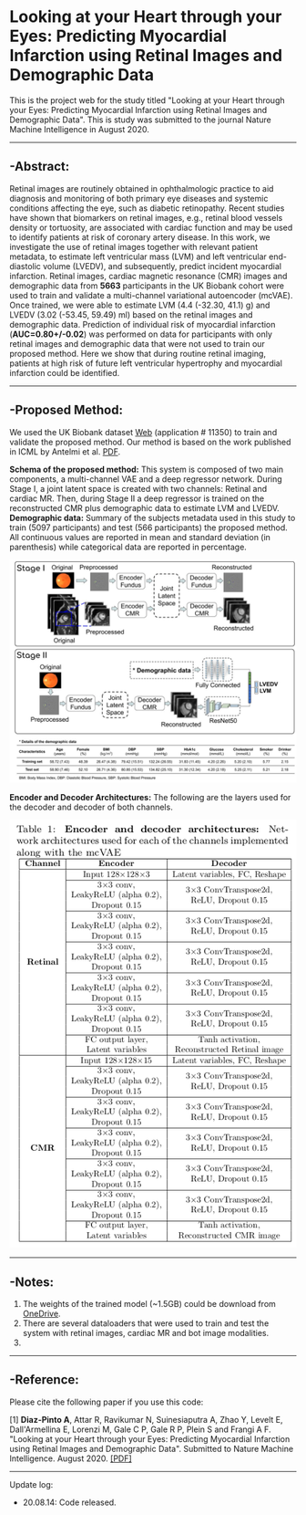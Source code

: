 
# Looking at your Heart through your Eyes: Predicting Myocardial Infarction using Retinal Images and Demographic Data

This is the project web for the study titled "Looking at your Heart through your Eyes: Predicting Myocardial Infarction using Retinal Images and Demographic Data". This is study was submitted to the journal Nature Machine Intelligence in August 2020.


----------------

## -Abstract:

Retinal images are routinely obtained in ophthalmologic practice to aid diagnosis and monitoring of both primary eye diseases and systemic conditions affecting the eye, such as diabetic retinopathy. Recent studies have shown that biomarkers on retinal images, e.g., retinal blood vessels density or tortuosity, are associated with cardiac function and may be used to identify patients at risk of coronary artery disease. In this work, we investigate the use of retinal images together with relevant patient metadata, to estimate left ventricular mass (LVM) and left ventricular end-diastolic volume (LVEDV), and subsequently, predict incident myocardial infarction. Retinal images, cardiac magnetic resonance (CMR) images and demographic data from **5663** participants in the UK Biobank cohort were used to train and validate a multi-channel variational autoencoder (mcVAE). Once trained, we were able to estimate LVM (4.4 (-32.30, 41.1) g) and LVEDV (3.02 (-53.45, 59.49) ml) based on the retinal images and demographic data. Prediction of individual risk of myocardial infarction (**AUC=0.80+/-0.02**) was performed on data for participants with only retinal images and demographic data that were not used to train our proposed method. Here we show that during routine retinal imaging, patients at high risk of future left ventricular hypertrophy and myocardial infarction could be identified.


----------------

## -Proposed Method:

We used the UK Biobank dataset [Web](https://www.ukbiobank.ac.uk/) (application # 11350) to train and validate the proposed method. Our method is based on the work published in ICML by Antelmi et al. [PDF](http://proceedings.mlr.press/v97/antelmi19a/antelmi19a.pdf).

**Schema of the proposed method:** This system is composed of two main components, a multi-channel VAE and a deep regressor network. During Stage I, a joint latent space is created with two channels: Retinal and cardiac MR. Then, during Stage II a deep regressor is trained on the reconstructed CMR plus demographic data to estimate LVM and LVEDV. **Demographic data:** Summary of the subjects metadata used in this study to train (5097 participants) and test (566 participants) the proposed method. All continuous values are reported in mean and standard deviation (in parenthesis)  while categorical data are reported in percentage.


![Schema of the proposed method and Demographic data.](figure/retinal_CMR_mcVAE.jpg)


**Encoder and Decoder Architectures:** The following are the layers used for the decoder and decoder of both channels.

![Encoder and Decoder Architectures.](figure/EncDec_nets.png)

----------------

## -Notes:

1. The weights of the trained model (~1.5GB) could be download from [OneDrive](http://www.cistib.org/).
2. There are several dataloaders that were used to train and test the system with retinal images, cardiac MR and bot image modalities.
3.

 
----------------
## -Reference:

Please cite the following paper if you use this code:

[1] **Diaz-Pinto A**, Attar R, Ravikumar N, Suinesiaputra A, Zhao Y, Levelt E, Dall'Armellina E, Lorenzi M, Gale C P, Gale R P, Plein S and Frangi A F. "Looking at your Heart through your Eyes: Predicting Myocardial Infarction using Retinal Images and Demographic Data". Submitted to Nature Machine Intelligence. August 2020. [[PDF]](http://www.cistib.org/)



----------------

Update log:

- 20.08.14: Code released.

